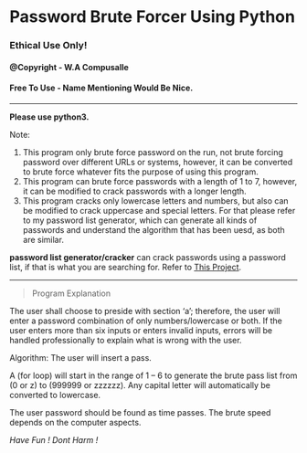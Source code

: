 # Password Brute Forcer Using Python
### Ethical Use Only! 


#### @Copyright - W.A Compusalle
#### Free To Use - Name Mentioning Would Be Nice. 

-----------


**Please use python3.**

Note:
1. This program only brute force password on the run, not brute forcing password over different URLs or systems, however, it can be converted to brute force whatever fits the purpose of using this program.
2. This program can brute force passwords with a length of 1 to 7, however, it can be modified to crack passwords with a longer length.
3. This program cracks only lowercase letters and numbers, but also can be modified to crack uppercase and special letters. For that please refer to my password list generator, which can generate all kinds of passwords and understand the algorithm that has been uesd, as both are similar.


<b>password list generator/cracker</b> can crack passwords using a password list, if that is what you are searching for.
Refer to [This Project](https://github.com/CompuSalle/Password-List-Generator-Cracking).

-----------------------------------------------

> Program Explanation

The user shall choose to preside with section ‘a’; therefore, the user will enter a password
combination of only numbers/lowercase or both. If the user enters more than six inputs or enters
invalid inputs, errors will be handled professionally to explain what is wrong with the user.


Algorithm:
The user will insert a pass.

A (for loop) will start in the range of 1 – 6 to generate the brute pass list from (0 or z) to (999999
or zzzzzz). Any capital letter will automatically be converted to lowercase.


The user password should be found as time passes. The brute speed depends on the computer
aspects.




*Have Fun !*
*Dont Harm !*
